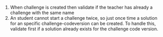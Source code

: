 
1. When challenge is created then validate if the teacher has already a challenge with the same name
2. An student cannot start a challenge twice, so just once time a solution for an specific challenge-codeversion can be created. To handle this, validate first if a solution already exists for the challenge code version.
